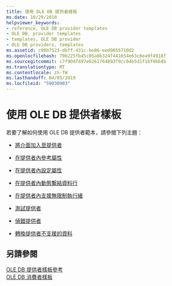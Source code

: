 ```yaml
---
title: 使用 OLE DB 提供者樣板
ms.date: 10/29/2018
helpviewer_keywords:
- reference, OLE DB provider templates
- OLE DB, provider templates
- templates, OLE DB provider
- OLE DB providers, templates
ms.assetid: c90b7523-dbff-431c-be06-eed9055710d2
ms.openlocfilehash: 79b225fb45c05a0b324f441654e63c6ea9f4918f
ms.sourcegitcommit: c7f90df497e6261764893f9cc04b5d1f1bf0b64b
ms.translationtype: MT
ms.contentlocale: zh-TW
ms.lasthandoff: 04/05/2019
ms.locfileid: "59030903"
---
```

# <a name="working-with-ole-db-provider-templates"></a>使用 OLE DB 提供者樣板

若要了解如何使用 OLE DB 提供者範本，請參閱下列主題：

- [將介面加入至提供者](../../data/oledb/adding-an-interface-to-your-provider.md)

- [在提供者內參考屬性](../../data/oledb/referencing-a-property-in-your-provider.md)

- [在提供者內設定屬性](../../data/oledb/setting-properties-in-your-provider.md)

- [在提供者內動態繫結資料行](../../data/oledb/dynamically-binding-columns-in-your-provider.md)

- [在提供者內支援無限制執行緒](../../data/oledb/supporting-free-threading-in-your-provider.md)

- [測試提供者](../../data/oledb/testing-your-provider.md)

- [偵錯提供者](../../data/oledb/debugging-your-provider.md)

- [轉換提供者不支援的資料](../../data/oledb/converting-data-not-supported-by-the-provider.md)

## <a name="see-also"></a>另請參閱

[OLE DB 提供者樣板參考](../../data/oledb/ole-db-provider-templates-reference.md)<br/>
[OLE DB 消費者樣板](../../data/oledb/ole-db-consumer-templates-cpp.md)
